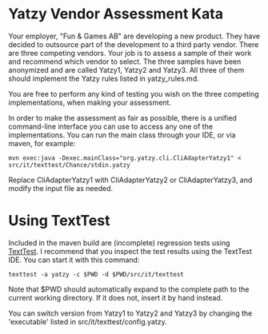 Yatzy Vendor Assessment Kata
============================

Your employer, "Fun & Games AB" are developing a new product. They have decided to outsource part of the development to a third party vendor. There are three competing vendors. Your job is to assess a sample of their work and recommend which vendor to select. The three samples have been anonymized and are called Yatzy1, Yatzy2 and Yatzy3. All three of them should implement the Yatzy rules listed in yatzy_rules.md.

You are free to perform any kind of testing you wish on the three competing implementations, when making your assessment.

In order to make the assessment as fair as possible, there is a unified command-line interface you can use to access any one of the implementations. You can run the main class through your IDE, or via maven, for example:

	mvn exec:java -Dexec.mainClass="org.yatzy.cli.CliAdapterYatzy1" < src/it/texttest/Chance/stdin.yatzy

Replace CliAdapterYatzy1 with CliAdapterYatzy2 or CliAdapterYatzy3, and modify the input file as needed.

Using TextTest
==============

Included in the maven build are (incomplete) regression tests using [TextTest](http://texttest.org). I recommend that you inspect the test results using the TextTest IDE. You can start it with this command:

	texttest -a yatzy -c $PWD -d $PWD/src/it/texttest 

Note that $PWD should automatically expand to the complete path to the current working directory. If it does not, insert it by hand instead.

You can switch version from Yatzy1 to Yatzy2 and Yatzy3 by changing the 'executable' listed in src/it/texttest/config.yatzy.

